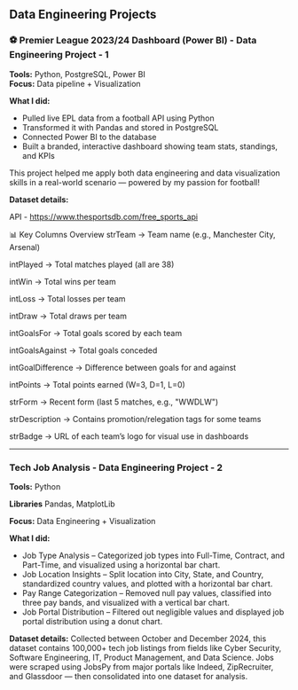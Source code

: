 Data Engineering Projects 
---------------------------------------------------------------------------------------------

### ⚽ Premier League 2023/24 Dashboard (Power BI) - Data Engineering Project - 1

**Tools:** Python, PostgreSQL, Power BI  
**Focus:** Data pipeline + Visualization

**What I did:**
- Pulled live EPL data from a football API using Python
- Transformed it with Pandas and stored in PostgreSQL
- Connected Power BI to the database
- Built a branded, interactive dashboard showing team stats, standings, and KPIs

This project helped me apply both data engineering and data visualization skills in a real-world scenario — powered by my passion for football!

**Dataset details:**

API - https://www.thesportsdb.com/free_sports_api

📊 Key Columns Overview
strTeam	-> Team name (e.g., Manchester City, Arsenal)

intPlayed -> Total matches played (all are 38)

intWin -> Total wins per team

intLoss	-> Total losses per team

intDraw	-> Total draws per team

intGoalsFor	-> Total goals scored by each team

intGoalsAgainst	-> Total goals conceded

intGoalDifference -> Difference between goals for and against

intPoints -> Total points earned (W=3, D=1, L=0)

strForm	-> Recent form (last 5 matches, e.g., "WWDLW")

strDescription	-> Contains promotion/relegation tags for some teams

strBadge -> URL of each team’s logo for visual use in dashboards

---------------------------------------------------------------------------------------------
### Tech Job Analysis - Data Engineering Project - 2

**Tools:** Python

**Libraries** Pandas, MatplotLib

**Focus:** Data Engineering + Visualization

**What I did:**
- Job Type Analysis – Categorized job types into Full-Time, Contract, and Part-Time, and visualized using a horizontal bar chart.
- Job Location Insights – Split location into City, State, and Country, standardized country values, and plotted with a horizontal bar chart.
- Pay Range Categorization – Removed null pay values, classified into three pay bands, and visualized with a vertical bar chart.
- Job Portal Distribution – Filtered out negligible values and displayed job portal distribution using a donut chart.

**Dataset details:**
Collected between October and December 2024, this dataset contains 100,000+ tech job listings from fields like Cyber Security, Software Engineering, IT, Product Management, and Data Science.
Jobs were scraped using JobsPy from major portals like Indeed, ZipRecruiter, and Glassdoor — then consolidated into one dataset for analysis.

